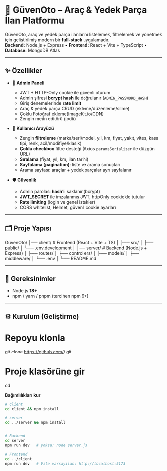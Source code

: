 # 🚗 GüvenOto – Araç & Yedek Parça İlan Platformu

GüvenOto, araç ve yedek parça ilanlarını listelemek, filtrelemek ve yönetmek için
geliştirilmiş modern bir **full-stack** uygulamadır.  
**Backend:** Node.js + Express • **Frontend:** React + Vite + TypeScript • **Database:** MongoDB Atlas

---

## ✨ Özellikler

- 🔑 **Admin Paneli**
  - JWT + HTTP-Only cookie ile güvenli oturum
  - Admin şifresi **bcrypt hash** ile doğrulanır (`ADMIN_PASSWORD_HASH`)
  - Giriş denemelerinde **rate limit**
  - Araç & yedek parça CRUD (ekleme/düzenleme/silme)
  - Çoklu Fotoğraf ekleme(ImageKit.io/CDN)
  - Zengin metin editörü (jodit)

- 👥 **Kullanıcı Arayüzü**
  - Zengin **filtreleme** (marka/seri/model, yıl, km, fiyat, yakıt, vites, kasa tipi, renk, acil/modifiye/klasik)
  - **Çoklu checkbox** filtre desteği (Axios `paramsSerializer` ile düzgün URL)
  - **Sıralama** (fiyat, yıl, km, ilan tarihi)
  - **Sayfalama (pagination)**: liste ve arama sonuçları
  - Arama sayfası: araçlar + yedek parçalar ayrı sayfalanır

- 🛡 **Güvenlik**
  - Admin parolası **hash**’li saklanır (bcrypt)
  - **JWT_SECRET** ile imzalanmış JWT, httpOnly cookie’de tutulur
  - **Rate limiting** (login ve genel istekler)
  - CORS whitelist, Helmet, güvenli cookie ayarları

---

## 🗂 Proje Yapısı

GüvenOto/
│── client/ # Frontend (React + Vite + TS)
│ ├── src/
│ ├── public/
│ └── .env.development
│
│── server/ # Backend (Node.js + Express)
│ ├── routes/
│ ├── controllers/
│ ├── models/
│ ├── middleware/
│ └── .env
│
└── README.md


---

## 🧰 Gereksinimler

- Node.js **18+**
- npm / yarn / pnpm (tercihen npm 9+)

---

## ⚙️ Kurulum (Geliştirme)

# Repoyu klonla
git clone https://github.com/<kullanici-adin>/<repo-adi>.git

# Proje klasörüne gir
cd <repo-adi>

**Bağımlılıkları kur**
```bash
# client
cd client && npm install

# server
cd ../server && npm install


# Backend
cd server
npm run dev   # yoksa: node server.js

# Frontend
cd ../client
npm run dev   # Vite varsayılan: http://localhost:5173







